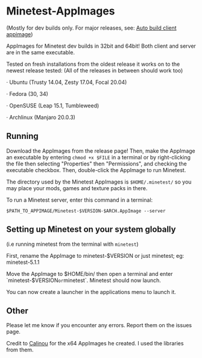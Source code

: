 # Minetest-AppImages

(Mostly for dev builds only. For major releases, see: [Auto build client appimage](https://github.com/minetest/minetest/pull/10561#issue-509965074))

AppImages for Minetest dev builds in 32bit and 64bit! Both client and server are in the same executable.

Tested on fresh installations from the oldest release it works on to the newest release tested:
(All of the releases in between should work too)

· Ubuntu (Trusty 14.04, Zesty 17.04, Focal 20.04)

· Fedora (30, 34)

· OpenSUSE (Leap 15.1, Tumbleweed)

· Archlinux (Manjaro 20.0.3)

## Running
Download the AppImages from the release page! Then, make the AppImage an executable by entering `chmod +x $FILE` in a terminal or by right-clicking the file then selecting "Properties" then "Permissions", and checking the executable checkbox. Then, double-click the AppImage to run Minetest.

The directory used by the Minetest AppImages is `$HOME/.minetest/` so you may place your mods, games and texture packs in there.

To run a Minetest server, enter this command in a terminal:

`$PATH_TO_APPIMAGE/Minetest-$VERSION-$ARCH.AppImage --server`

## Setting up Minetest on your system globally
(i.e running minetest from the terminal with `minetest`)

First, rename the AppImage to minetest-$VERSION or just minetest; eg: minetest-5.1.1

Move the AppImage to $HOME/bin/ then open a terminal and enter `minetest-$VERSION` or `minetest`. Minetest should now launch.

You can now create a launcher in the applications menu to launch it.

## Other

Please let me know if you encounter any errors. Report them on the issues page.

Credit to [Calinou](https://forum.minetest.net/memberlist.php?mode=viewprofile&u=194) for the x64 AppImages he created. I used the libraries from them.
